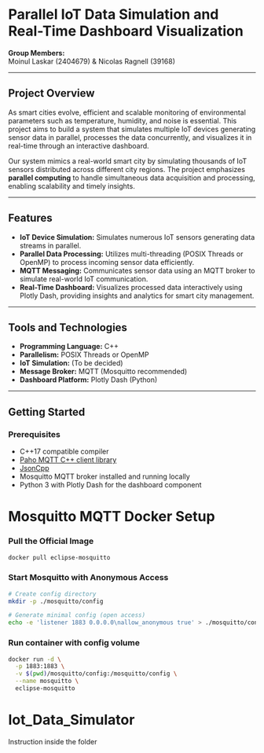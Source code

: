 # Parallel IoT Data Simulation and Real-Time Dashboard Visualization

**Group Members:**  
Moinul Laskar (2404679) & Nicolas Ragnell (39168)

---

## Project Overview

As smart cities evolve, efficient and scalable monitoring of environmental parameters such as temperature, humidity, and noise is essential. This project aims to build a system that simulates multiple IoT devices generating sensor data in parallel, processes the data concurrently, and visualizes it in real-time through an interactive dashboard.

Our system mimics a real-world smart city by simulating thousands of IoT sensors distributed across different city regions. The project emphasizes **parallel computing** to handle simultaneous data acquisition and processing, enabling scalability and timely insights.

---

## Features

- **IoT Device Simulation:** Simulates numerous IoT sensors generating data streams in parallel.
- **Parallel Data Processing:** Utilizes multi-threading (POSIX Threads or OpenMP) to process incoming sensor data efficiently.
- **MQTT Messaging:** Communicates sensor data using an MQTT broker to simulate real-world IoT communication.
- **Real-Time Dashboard:** Visualizes processed data interactively using Plotly Dash, providing insights and analytics for smart city management.

---

## Tools and Technologies

- **Programming Language:** C++
- **Parallelism:** POSIX Threads or OpenMP
- **IoT Simulation:** (To be decided)
- **Message Broker:** MQTT (Mosquitto recommended)
- **Dashboard Platform:** Plotly Dash (Python)

---

## Getting Started

### Prerequisites

- C++17 compatible compiler
- [Paho MQTT C++ client library](https://github.com/eclipse/paho.mqtt.cpp)
- [JsonCpp](https://github.com/open-source-parsers/jsoncpp)
- Mosquitto MQTT broker installed and running locally
- Python 3 with Plotly Dash for the dashboard component

# Mosquitto MQTT Docker Setup
### Pull the Official Image
```bash
docker pull eclipse-mosquitto

```
### Start Mosquitto with Anonymous Access
```bash
# Create config directory
mkdir -p ./mosquitto/config

# Generate minimal config (open access)
echo -e 'listener 1883 0.0.0.0\nallow_anonymous true' > ./mosquitto/config/mosquitto.conf
```
### Run container with config volume
```bash
docker run -d \
  -p 1883:1883 \
  -v $(pwd)/mosquitto/config:/mosquitto/config \
  --name mosquitto \
  eclipse-mosquitto
```


# Iot_Data_Simulator

Instruction inside the folder


